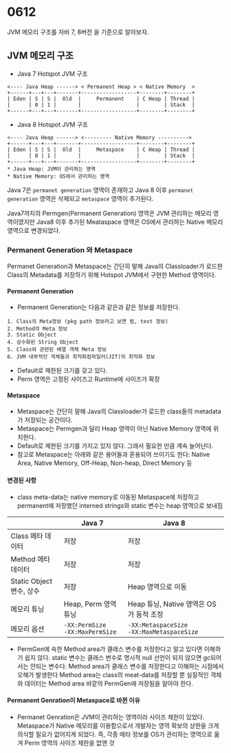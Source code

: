 # 0612

JVM 메모리 구조를 자바 7, 8버전 을 기준으로 알아보자.

## JVM 메모리 구조
- Java 7 Hotspot JVM 구조
```
<---- Java Heap ------> < Permanent Heap > < Native Memory  >
+------+---+---+-------+------------------+--------+--------+
| Eden | S | S |  Old  |     Permanent    | C Heap | Thread |
|      | 0 | 1 |       |                  |        | Stack  |
+------+---+---+-------+------------------+--------+--------+
```
- Java 8 Hotspot JVM 구조
```
<---- Java Heap ------> <--------- Native Memory ---------->
+------+---+---+-------+------------------+--------+--------+
| Eden | S | S |  Old  |     Metaspace    | C Heap | Thread |
|      | 0 | 1 |       |                  |        | Stack  |
+------+---+---+-------+------------------+--------+--------+
* Java Heap: JVM이 관리하는 영역
* Native Memory: OS에서 관리하는 영역
```

 Java 7은 `permanet generation` 영역이 존재하고 Java 8 이후 `permanet generation` 영역은 삭제되고 `metaspace` 영역이 추가된다.

Java7까지의 Permgen(Permanent Generation) 영역은 JVM 관리하는 메모리 영역이였지만 Java8 이후 추가된 Meataspace 영역은 OS에서 관리하는 Native 메모리 영역으로 변경되었다.

### Permanent Generation 와 Metaspace
Permanet Generation과 Metaspace는 간단히 말해 Java의 Classloader가 로드한 Class의 Metadata를 저장하기 위해 Hotspot JVM에서 구현한 Method 영역이다.

#### Permanent Generation
- Permanent Generation는 다음과 같은과 같은 정보를 저장한다.
```
1. Class의 Meta정보 (pkg path 정보라고 보면 됨, text 정보)
2. Method의 Meta 정보
3. Static Object
4. 상수화된 String Object
5. Class와 관련된 배열 객체 Meta 정보
6. JVM 내부적인 객체들과 최적화컴파일러(JIT)의 최적화 정보
```
- Default로 제한된 크기를 갖고 있다.
- Perm 영역은 고정된 사이즈고 Runtime에 사이즈가 확장

#### Metaspace
- Metaspace는 간단히 말해 Java의 Classloader가 로드한 class들의 metadata가 저장되는 공간이다.
- Metaspace는 Permgen과 달리 Heap 영역이 아닌 Native Memory 영역에 위치한다.
- Default로 제한된 크기를 가지고 있지 않다. 그래서 필요한 만큼 계속 늘어난다.
- 참고로 Metaspace는 아래와 같은 용어들과 혼용되어 쓰이기도 한다:
Native Area, Native Memory, Off-Heap, Non-heap, Direct Memory 등

#### 변경된 사항
- class meta-data는 native memory로 이동된 Metaspace에 저장하고 permanent에 저장했던 interned strings와 static 변수는 heap 영역으로 보내짐

|                          | Java 7                                | Java 8                                          |
| ------------------------ | ------------------------------------- | ----------------------------------------------- |
| Class 메타 데이터        | 저장                                  | 저장                                            |
| Method 메타 데이터       | 저장                                  | 저장                                            |
| Static Object 변수, 상수 | 저장                                  | Heap 영역으로 이동                              |
| 메모리 튜닝              | Heap, Perm 영역 튜닝                  | Heap 튜닝, Native 영역은 OS가 동적 조정         |
| 메모리 옵션              | `-XX:PermSize`  <br>`-XX:MaxPermSize` | `-XX:MetaspaceSize`  <br>`-XX:MaxMetaspaceSize` |

- PermGen에 속한 Method area가 클래스 변수를 저장한다고 알고 있다면 이해하기 쉽지 않다. static 변수는 클래스 변수로 명시적 null 선언이 되지 않으면 gc되어서는 안되는 변수다. Method area가 클래스 변수를 저장한다고 이해하는 시점에서 오해가 발생한다 Method area는 class의 meat-data를 저장할 뿐 실질적인 객체와 데이터는 Method area 바깥의 PermGen에 저장됨을 알아야 한다.

#### Permanent Genration이 Metaspace로 바뀐 이유
- Permanet Genration은 JVM이 관리하는 영역이라 사이즈 제한이 있었다. Metaspace가 Native 메모리를 이용함으로서 개발자는 영역 확보의 상한을 크게 의식할 필요가 없어지게 되었다. 즉, 각종 메타 정보를 OS가 관리하는 영역으로 옮겨 Perm 영역의 사이즈 제한을 없앤 것